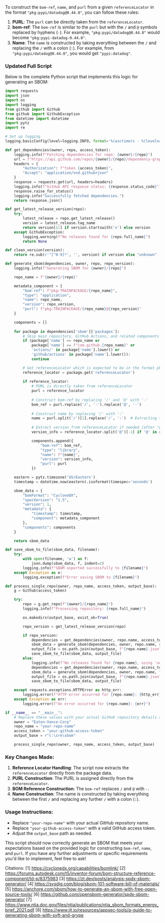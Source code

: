 To construct the `bom-ref`, `name`, and `purl` from a given `referenceLocator` in the format `"pkg:pypi/datadog@0.44.0"`, you can follow these rules:

1. **PURL**: The `purl` can be directly taken from the `referenceLocator`.
2. **bom-ref**: The `bom-ref` is similar to the `purl` but with the `/` and `@` symbols replaced by hyphens (`-`). For example, `"pkg:pypi/datadog@0.44.0"` would become `"pkg:pypi-datadog-0.44.0"`.
3. **Name**: The `name` is constructed by taking everything between the `/` and replacing the `/` with a colon (`:`). For example, from `"pkg:pypi/datadog@0.44.0"`, you would get `"pypi:datadog"`.

### Updated Full Script

Below is the complete Python script that implements this logic for generating an SBOM:

```python
import requests
import json
import os
import logging
from github import Github
from github import GithubException
from datetime import datetime
import pytz
import re

# Set up logging
logging.basicConfig(level=logging.INFO, format='%(asctime)s - %(levelname)s - %(message)s')

def get_dependencies(owner, repo, access_token):
    logging.info(f"Fetching dependencies for repo: {owner}/{repo}")
    url = f"https://api.github.com/repos/{owner}/{repo}/dependency-graph/sbom"
    headers = {
        "Authorization": f"token {access_token}",
        "Accept": "application/vnd.github+json"
    }
    response = requests.get(url, headers=headers)
    logging.info(f"GitHub API response status: {response.status_code}")
    response.raise_for_status()
    logging.info("Successfully fetched dependencies.")
    return response.json()

def get_latest_release_version(repo):
    try:
        latest_release = repo.get_latest_release()
        version = latest_release.tag_name
        return version[1:] if version.startswith('v') else version
    except GithubException:
        logging.warning(f"No releases found for {repo.full_name}")
        return None

def clean_version(version):
    return re.sub(r'^[^0-9]*', '', version) if version else "unknown"

def generate_sbom(dependencies, owner, repo, repo_version):
    logging.info(f"Generating SBOM for {owner}/{repo}")

    repo_name = f"{owner}/{repo}"

    metadata_component = {
        "bom-ref": f"pkg:TRAINPACKAGE/{repo_name}",
        "type": "application",
        "name": repo_name,
        "version": repo_version,
        "purl": f"pkg:TRAINPACKAGE/{repo_name}@{repo_version}"
    }

    components = []
    
    for package in dependencies['sbom']['packages']:
        # Skip main repository, GitHub Actions, and related components
        if (package['name'] == repo_name or 
            package['name'] == f"com.github.{repo_name}" or 
            'actions/' in package['name'].lower() or 
            'github/actions' in package['name'].lower()):
            continue

        # Get referenceLocator which is expected to be in the format pkg:pypi/datadog@0.44.0
        reference_locator = package.get('referenceLocator')
        
        if reference_locator:
            # PURL is directly taken from referenceLocator
            purl = reference_locator
            
            # Construct bom-ref by replacing '/' and '@' with '-'
            bom_ref = purl.replace('/', '-').replace('@', '-')
            
            # Construct name by replacing '/' with ':'
            name = purl.split('/')[1].replace('/', ':')  # Extracting the package name
            
            # Extract version from referenceLocator if needed (after '@')
            version_info = reference_locator.split('@')[-1] if '@' in reference_locator else "unknown"

            components.append({
                "bom-ref": bom_ref,
                "type": "library",
                "name": f"{name}",
                "version": version_info,
                "purl": purl
            })

    eastern = pytz.timezone('US/Eastern')
    timestamp = datetime.now(eastern).isoformat(timespec='seconds')

    sbom_data = {
        "bomFormat": "CycloneDX",
        "specVersion": "1.5",
        "version": 1,
        "metadata": {
            "timestamp": timestamp,
            "component": metadata_component
        },
        "components": components
    }

    return sbom_data

def save_sbom_to_file(sbom_data, filename):
    try:
        with open(filename, 'w') as f:
            json.dump(sbom_data, f, indent=2)
        logging.info(f"SBOM exported successfully to {filename}")
    except Exception as e:
        logging.exception(f"Error saving SBOM to {filename}")

def process_single_repo(owner, repo_name, access_token, output_base):
    g = Github(access_token)

    try:
        repo = g.get_repo(f"{owner}/{repo_name}")
        logging.info(f"Processing repository: {repo.full_name}")

        os.makedirs(output_base, exist_ok=True)

        repo_version = get_latest_release_version(repo)

        if repo_version:
            dependencies = get_dependencies(owner, repo.name, access_token)
            sbom_data = generate_sbom(dependencies, owner, repo.name, repo_version)
            output_file = os.path.join(output_base, f"{repo.name}.json")
            save_sbom_to_file(sbom_data, output_file)
        else:
            logging.info(f"No releases found for {repo.name}, using 'unknown' as version")
            dependencies = get_dependencies(owner, repo.name, access_token)
            sbom_data = generate_sbom(dependencies, owner, repo.name, "unknown")
            output_file = os.path.join(output_base, f"{repo.name}.json")
            save_sbom_to_file(sbom_data, output_file)

    except requests.exceptions.HTTPError as http_err:
        logging.error(f"HTTP error occurred for {repo.name}: {http_err}")
    except Exception as err:
        logging.error(f"An error occurred for {repo.name}: {err}")

if __name__ == "__main__":
    # Replace these values with your actual GitHub repository details and access token
    owner = "Eaton-Vance-Corp"
    repo_name = "your-repo-name"
    access_token = "your-github-access-token"
    output_base = r"c:\sre\sbom"

    process_single_repo(owner, repo_name, access_token, output_base)
```

### Key Changes Made:

1. **Reference Locator Handling**: The script now extracts the `referenceLocator` directly from the package data.
2. **PURL Construction**: The PURL is assigned directly from the `referenceLocator`.
3. **BOM Reference Construction**: The `bom-ref` replaces `/` and `@` with `-`.
4. **Name Construction**: The name is constructed by taking everything between the first `/` and replacing any further `/` with a colon (`:`).

### Usage Instructions:

- Replace `"your-repo-name"` with your actual GitHub repository name.
- Replace `"your-github-access-token"` with a valid GitHub access token.
- Adjust the `output_base` path as needed.

This script should now correctly generate an SBOM that meets your expectations based on the provided logic for constructing `bom-ref`, `name`, and `purl`. If you have any further adjustments or specific requirements you'd like to implement, feel free to ask!

Citations:
[1] https://cyclonedx.org/capabilities/bomlink/
[2] https://forums.autodesk.com/t5/inventor-forum/bom-structure-reference-component/td-p/8375983
[3] https://zt.dev/posts/analysis-spdx-sbom-generator/
[4] https://sysdig.com/blog/sbom-101-software-bill-of-materials/
[5] https://anchore.com/sbom/how-to-generate-an-sbom-with-free-open-source-tools/
[6] https://github.com/opensbom-generator/spdx-sbom-generator
[7] https://www.ntia.doc.gov/files/ntia/publications/ntia_sbom_formats_energy_brief_2021.pdf
[8] https://www.jit.io/resources/appsec-tools/a-guide-to-generating-sbom-with-syft-and-grype
